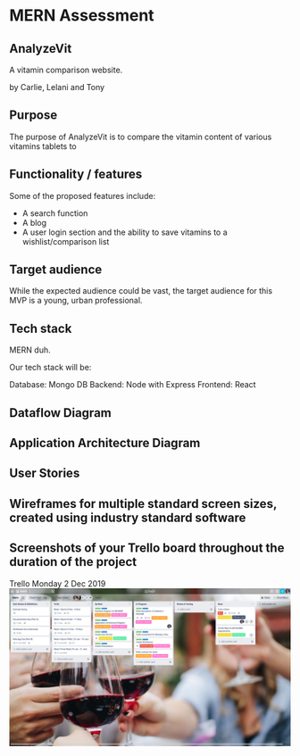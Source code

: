 # MERN Assessment

## AnalyzeVit

A vitamin comparison website.

by Carlie, Lelani and Tony

## Purpose
The purpose of AnalyzeVit is to compare the vitamin content of various vitamins tablets to 

## Functionality / features

Some of the proposed features include:
* A search function
* A blog
* A user login section and the ability to save vitamins to a wishlist/comparison list

## Target audience

While the expected audience could be vast, the target audience for this MVP is a young, urban professional.

## Tech stack
MERN duh.

Our tech stack will be:

Database: Mongo DB
Backend: Node with Express
Frontend: React

## Dataflow Diagram

## Application Architecture Diagram

## User Stories

## Wireframes for multiple standard screen sizes, created using industry standard software

## Screenshots of your Trello board throughout the duration of the project

Trello Monday 2 Dec 2019
![Trello Day 1](docs/trello_2019-12-02.png)